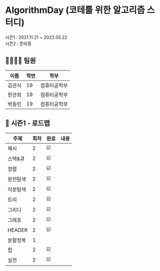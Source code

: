 # AlgorithmDay (코테를 위한 알고리즘 스터디)

시즌1 : 2021.11.21 ~ 2022.05.22 <br>
시즌2 : 준비중 <br>

## 👨‍👨‍👦‍👦 팀원

| 이름   | 학번 | 학부         |
| ------ | ---- | ------------ |
| 김관식 | 19   | 컴퓨터공학부 |
| 한관희 | 19   | 컴퓨터공학부 |
| 박동민 | 19   | 컴퓨터공학부 |

## 🚀 시즌1 - 로드맵

| 주제     | 회차 | 완료 | 내용 |
| -------- | ---- | ---- | ---- |
| 해시     | 2    | ☑️   |      |
| 스택&큐  | 2    | ☑️   |      |
| 정렬     | 2    | ☑️   |      |
| 완전탐색 | 2    | ☑️   |      |
| 이분탐색 | 2    | ☑️   |      |
| 트리     | 2    | ☑️   |      |
| 그리디   | 2    | ☑️   |      |
| 그래프   | 2    | ☑️   |      |
| HEADER   | 2    | ☑️   |      |
| 분할정복 | 1    |      |      |
| 힙       | 2    | ☑️   |      |
| 실전     | 2    | ☑️   |      |
